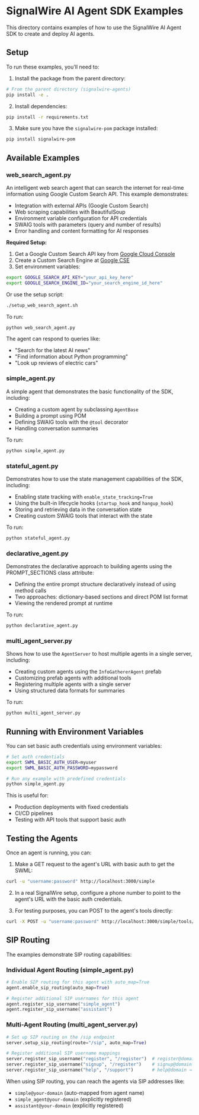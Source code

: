 # SignalWire AI Agent SDK Examples

This directory contains examples of how to use the SignalWire AI Agent SDK to create and deploy AI agents.

## Setup

To run these examples, you'll need to:

1. Install the package from the parent directory:

```bash
# From the parent directory (signalwire-agents)
pip install -e .
```

2. Install dependencies:

```bash
pip install -r requirements.txt
```

3. Make sure you have the `signalwire-pom` package installed:

```bash
pip install signalwire-pom
```

## Available Examples

### web_search_agent.py

An intelligent web search agent that can search the internet for real-time information using Google Custom Search API. This example demonstrates:
- Integration with external APIs (Google Custom Search)
- Web scraping capabilities with BeautifulSoup
- Environment variable configuration for API credentials
- SWAIG tools with parameters (query and number of results)
- Error handling and content formatting for AI responses

**Required Setup:**
1. Get a Google Custom Search API key from [Google Cloud Console](https://console.developers.google.com/)
2. Create a Custom Search Engine at [Google CSE](https://cse.google.com/cse/)
3. Set environment variables:

```bash
export GOOGLE_SEARCH_API_KEY="your_api_key_here"
export GOOGLE_SEARCH_ENGINE_ID="your_search_engine_id_here"
```

Or use the setup script:

```bash
./setup_web_search_agent.sh
```

To run:

```bash
python web_search_agent.py
```

The agent can respond to queries like:
- "Search for the latest AI news"
- "Find information about Python programming"
- "Look up reviews of electric cars"

### simple_agent.py

A simple agent that demonstrates the basic functionality of the SDK, including:
- Creating a custom agent by subclassing `AgentBase`
- Building a prompt using POM
- Defining SWAIG tools with the `@tool` decorator
- Handling conversation summaries

To run:

```bash
python simple_agent.py
```

### stateful_agent.py

Demonstrates how to use the state management capabilities of the SDK, including:
- Enabling state tracking with `enable_state_tracking=True`
- Using the built-in lifecycle hooks (`startup_hook` and `hangup_hook`)
- Storing and retrieving data in the conversation state
- Creating custom SWAIG tools that interact with the state

To run:

```bash
python stateful_agent.py
```

### declarative_agent.py

Demonstrates the declarative approach to building agents using the PROMPT_SECTIONS class attribute:
- Defining the entire prompt structure declaratively instead of using method calls
- Two approaches: dictionary-based sections and direct POM list format
- Viewing the rendered prompt at runtime

To run:

```bash
python declarative_agent.py
```

### multi_agent_server.py

Shows how to use the `AgentServer` to host multiple agents in a single server, including:
- Creating custom agents using the `InfoGathererAgent` prefab
- Customizing prefab agents with additional tools
- Registering multiple agents with a single server
- Using structured data formats for summaries

To run:

```bash
python multi_agent_server.py
```

## Running with Environment Variables

You can set basic auth credentials using environment variables:

```bash
# Set auth credentials
export SWML_BASIC_AUTH_USER=myuser
export SWML_BASIC_AUTH_PASSWORD=mypassword

# Run any example with predefined credentials
python simple_agent.py
```

This is useful for:
- Production deployments with fixed credentials
- CI/CD pipelines
- Testing with API tools that support basic auth

## Testing the Agents

Once an agent is running, you can:

1. Make a GET request to the agent's URL with basic auth to get the SWML:

```bash
curl -u "username:password" http://localhost:3000/simple
```

2. In a real SignalWire setup, configure a phone number to point to the agent's URL with the basic auth credentials.

3. For testing purposes, you can POST to the agent's tools directly:

```bash
curl -X POST -u "username:password" http://localhost:3000/simple/tools/get_time -H "Content-Type: application/json" -d '{}'
```

## SIP Routing

The examples demonstrate SIP routing capabilities:

### Individual Agent Routing (simple_agent.py)

```python
# Enable SIP routing for this agent with auto_map=True
agent.enable_sip_routing(auto_map=True)

# Register additional SIP usernames for this agent
agent.register_sip_username("simple_agent")
agent.register_sip_username("assistant")
```

### Multi-Agent Routing (multi_agent_server.py)

```python
# Set up SIP routing on the /sip endpoint
server.setup_sip_routing(route="/sip", auto_map=True)

# Register additional SIP username mappings
server.register_sip_username("register", "/register")  # register@domain → registration agent
server.register_sip_username("signup", "/register")    # signup@domain → registration agent
server.register_sip_username("help", "/support")       # help@domain → support agent
```

When using SIP routing, you can reach the agents via SIP addresses like:
- `simple@your-domain` (auto-mapped from agent name)
- `simple_agent@your-domain` (explicitly registered)
- `assistant@your-domain` (explicitly registered) 